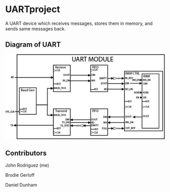 # UARTproject
A UART device which receives messages, stores them in memory, and sends same messages back.

## Diagram of UART
<img src="./images/UART.jpg"/>

## Contributors
John Rodriguez (me)

Brodie Gerloff

Daniel Dunham
